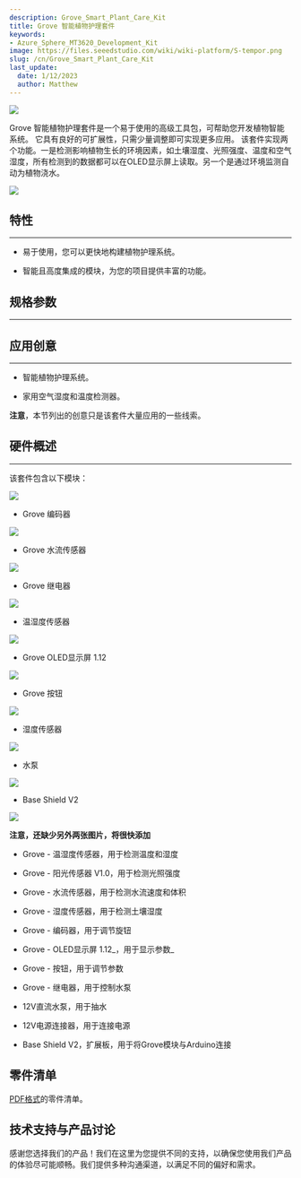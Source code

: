 ```yaml
---
description: Grove_Smart_Plant_Care_Kit
title: Grove 智能植物护理套件
keywords:
- Azure_Sphere_MT3620_Development_Kit
image: https://files.seeedstudio.com/wiki/wiki-platform/S-tempor.png
slug: /cn/Grove_Smart_Plant_Care_Kit
last_update:
  date: 1/12/2023
  author: Matthew
---
```


![]( https://files.seeedstudio.com/wiki/Grove_Smart_Plant_Care_Kit/img/Grove_Smart_Plant_Care_Kit_530x397.jpg)

Grove 智能植物护理套件是一个易于使用的高级工具包，可帮助您开发植物智能系统。
它具有良好的可扩展性，只需少量调整即可实现更多应用。
该套件实现两个功能。一是检测影响植物生长的环境因素，如土壤湿度、光照强度、温度和空气湿度，所有检测到的数据都可以在OLED显示屏上读取。另一个是通过环境监测自动为植物浇水。

[![](https://files.seeedstudio.com/wiki/Seeed-WiKi/docs/images/300px-Get_One_Now_Banner-ragular.png)](https://www.seeedstudio.com/Grove-Smart-Plant-Care-Kit-for-Arduino-p-2528.html)

##  特性
---
*   易于使用，您可以更快地构建植物护理系统。

*   智能且高度集成的模块，为您的项目提供丰富的功能。

##  规格参数
---
<!-- Please refer to each modules' specifications:

*   [Grove - Temp &amp; Humidity Sensor](/cn/Grove-TemperatureAndHumidity_Sensor/#specifications)

*   [Grove - Sunlight Sensor V1.0](/cn/Grove-Sunlight_Sensor)

*   [Grove - Water Sensor](/cn/Grove-Water_Sensor)

*   [Grove - Moisture Sensor](https://wiki.seeedstudio.com/cn/Grove-Moisture_Sensor/#specification)

*   [Grove – Encoder](/cn/Grove-Encoder#Specification)

*   [Grove-OLED Display 1.12](/cn/Grove-OLED_Display_1.12inch#Specification)

*   [Grove - Button](/cn/Grove-Button#Introduction)

*   [Grove - Relay](/cn/Grove-Relay#Specifications)

*   12V DC Water Pump

*   12V Power connector

*   [Base Shield V2](/cn/Base_Shield_V2) -->

##  应用创意
---
*   智能植物护理系统。

*   家用空气湿度和温度检测器。

**注意**，本节列出的创意只是该套件大量应用的一些线索。

##  硬件概述
---
该套件包含以下模块：

![]( https://files.seeedstudio.com/wiki/Grove_Smart_Plant_Care_Kit/img/Grove_Encoder_530x397.jpg)

- Grove 编码器

![]( https://files.seeedstudio.com/wiki/Grove_Smart_Plant_Care_Kit/img/Grove_water_flow_sensor_530x397.jpg)

- Grove 水流传感器

![]( https://files.seeedstudio.com/wiki/Grove_Smart_Plant_Care_Kit/img/Grove_relay_530x397.jpg)

- Grove 继电器

![]( https://files.seeedstudio.com/wiki/Grove_Smart_Plant_Care_Kit/img/Temp_And_Humidity_Sensor.jpg)

- 温湿度传感器

![]( https://files.seeedstudio.com/wiki/Grove_Smart_Plant_Care_Kit/img/Grove_OLED_Display_1.12_image.530x432.jpg)

- Grove OLED显示屏 1.12

![]( https://files.seeedstudio.com/wiki/Grove_Smart_Plant_Care_Kit/img/Grove_button.530x397.jpg)

- Grove 按钮

![]( https://files.seeedstudio.com/wiki/Grove_Smart_Plant_Care_Kit/img/Moisture_Sensor_530x397.jpg)

- 湿度传感器

![]( https://files.seeedstudio.com/wiki/Grove_Smart_Plant_Care_Kit/img/Water_Pump_530x397.jpg)

- 水泵

![]( https://files.seeedstudio.com/wiki/Grove_Smart_Plant_Care_Kit/img/Base_Shield_V2_image.530x397.jpg)

- Base Shield V2

![]( https://files.seeedstudio.com/wiki/Grove_Smart_Plant_Care_Kit/img/Power_connector_600x600.jpg)

**注意，还缺少另外两张图片，将很快添加**

*   Grove - 温湿度传感器，用于检测温度和湿度

*   Grove - 阳光传感器 V1.0，用于检测光照强度
*   Grove - 水流传感器，用于检测水流速度和体积

*   Grove - 湿度传感器，用于检测土壤湿度
*   Grove - 编码器，用于调节旋钮

*   Grove - OLED显示屏 1.12_，用于显示参数_

*   Grove - 按钮，用于调节参数
*   Grove - 继电器，用于控制水泵

*   12V直流水泵，用于抽水

*   12V电源连接器，用于连接电源

*   Base Shield V2，扩展板，用于将Grove模块与Arduino连接

##  零件清单

[PDF格式](https://files.seeedstudio.com/wiki/Grove_Smart_Plant_Care_Kit/res/Part_list_grove_smart_plant_care_kit_processed.pdf)的零件清单。

<!-- ##  入门指南

**注意**，本节仅向您展示如何构建基本开发环境。

[在Arduino UNO上构建IDE的指南。](https://www.arduino.cc/en/Guide/HomePage)

[在Seeeduino V4.2上构建IDE的指南（与Arduino兼容）](/cn/Seeeduino_v4.2)

**注意**，您可以使用[Base shield](/cn/Base_Shield_V2 "Base_Shield_V2")快速连接模块。 -->

## 技术支持与产品讨论

感谢您选择我们的产品！我们在这里为您提供不同的支持，以确保您使用我们产品的体验尽可能顺畅。我们提供多种沟通渠道，以满足不同的偏好和需求。

<div class="button_tech_support_container">
<a href="https://forum.seeedstudio.com/" class="button_forum"></a> 
<a href="https://www.seeedstudio.com/contacts" class="button_email"></a>
</div>

<div class="button_tech_support_container">
<a href="https://discord.gg/eWkprNDMU7" class="button_discord"></a> 
<a href="https://github.com/Seeed-Studio/wiki-documents/discussions/69" class="button_discussion"></a>
</div>